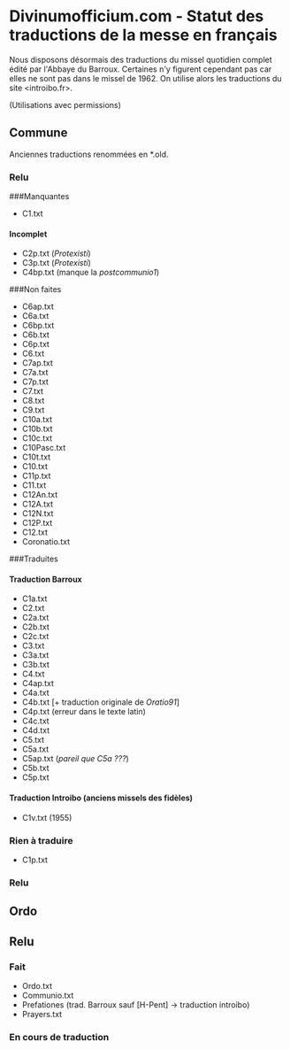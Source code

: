 # Divinumofficium.com - Statut des traductions de la messe en français

Nous disposons désormais des traductions du missel quotidien complet édité par l'Abbaye du Barroux. Certaines n'y figurent cependant pas car elles ne sont pas dans le missel de 1962. On utilise alors les traductions du site <introibo.fr>.

(Utilisations avec permissions)

## Commune
Anciennes traductions renommées en *.old.

### Relu

###Manquantes
- C1.txt

#### Incomplet
- C2p.txt (*Protexisti*)
- C3p.txt (*Protexisti*)
- C4bp.txt (manque la *postcommunio1*)

###Non faites
- C6ap.txt
- C6a.txt
- C6bp.txt
- C6b.txt
- C6p.txt
- C6.txt
- C7ap.txt
- C7a.txt
- C7p.txt
- C7.txt
- C8.txt
- C9.txt
- C10a.txt
- C10b.txt
- C10c.txt
- C10Pasc.txt
- C10t.txt
- C10.txt
- C11p.txt
- C11.txt
- C12An.txt
- C12A.txt
- C12N.txt
- C12P.txt
- C12.txt
- Coronatio.txt

###Traduites
#### Traduction Barroux
- C1a.txt
- C2.txt
- C2a.txt
- C2b.txt
- C2c.txt
- C3.txt
- C3a.txt
- C3b.txt
- C4.txt
- C4ap.txt
- C4a.txt
- C4b.txt [+ traduction originale de *Oratio91*]
- C4p.txt (erreur dans le texte latin)
- C4c.txt
- C4d.txt
- C5.txt
- C5a.txt
- C5ap.txt (*pareil que C5a ???*)  
- C5b.txt
- C5p.txt


#### Traduction Introibo (anciens missels des fidèles)
- C1v.txt (1955)

### Rien à traduire
- C1p.txt

### Relu

## Ordo
## Relu

### Fait
- Ordo.txt
- Communio.txt
- Prefationes (trad. Barroux sauf [H-Pent] -> traduction introibo)
- Prayers.txt

### En cours de traduction
